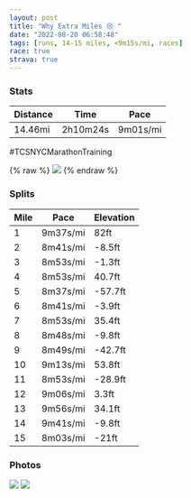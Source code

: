 ```yaml
---
layout: post
title: "Why Extra Miles 😢 "
date: "2022-08-20 06:58:48"
tags: [runs, 14-15 miles, <9m15s/mi, races]
race: true
strava: true
---
```


### Stats

| Distance | Time | Pace |
|----------|------|------|
|14.46mi|2h10m24s|9m01s/mi|

#TCSNYCMarathonTraining

{% raw %}
<img src='https://maps.googleapis.com/maps/api/staticmap?maptype=roadmap&path=enc:cu~wFlxhbMYnAgA~BwAtFk@hBq@hAElAlDtAvDhCl@@b@bAh@\WLFR~@nAxG|E|DvBzGzElI|D~ChCxAb@AlAm@nAuAnF]xBkAvCC\dAl@Hd@j@Ff@lAjABbA|@fALn@x@`Af@b@h@|DjBXd@Iz@{Ae@mDgCiGkDqC?iD]_ANgCtAq@E_GmDaGmH{@KeCXeGqAyA{Am@iC{@k@w@Z[n@DvAdAzBPbAEn@q@bA_AHwFeFaCq@}Aj@iArA_AnBa@xCKpCa@hAPnAr@rAbATjASj@sAHaB`@}@r@]dDKlAe@t@Bp@^t@|@p@vAnAzEr@p@jA^fAzA|@zE`B|C~AlAfDbAvAv@bBpBrAzCxAh@lDHbAr@d@p@d@lCfAbDtBpCfCjAbC\~ASlCgAjBFxDtCxBxE~@dAnA^fCMvBVpAlAp@~A|BpDhEbEfCbGn@t@b@ZnB`@nHe@z@Lz@h@t@zAd@`D|@bA~HzCdDfBtAdBpAnCdBvBxA|A|BtAjAPhBu@tDwHz@cD?qA_AyAkJsF_CuCSwADs@tAqE?aCm@qAkA{@uAi@}@y@gEyG{BeAuAWq@@{AbAeBOiAq@kBiBi@mBo@mAy@]sANgEcAcGmCqB{CwBmB{Bq@sDiC[a@a@{AYcDT{DEeByA{B}SkMsDwCgDmAiBHqCe@oAJcBvA_BAsFmDmFaH_AMmCPsGqAqAsBe@cB_As@k@N[^Il@LvApAxCAlAi@p@q@J_AQqC}CkD_BqB\iAfBaAtCa@vF_@bAHhCr@x@pBJz@iBZiBj@w@pBIzDcAx@Xv@t@z@pBbBzFfBn@nAnAjAjGj@hAzC~BhFnBtBdCVnAv@lA`Bl@pCGtAz@n@|A\bCh@hBhBbCzCpBxB`@lDm@hAe@`BHhEhCpAjBh@lB~@pAp@XjEK~@VnAhAxB|DrAdBdDrC~CdHrAlAjBl@lHYhCt@b@v@x@~DzEhDfEpA`C|AlDrFtClDbDbBnAFb@MbBoAjBsEJwCh@c@MqC]{@mHsDmBeBq@qAUoDnAqD@i@_@gCo@eAgDgBuCcGaAw@}DiA}@BaBr@{@@_AY{BqBy@}AQ{@m@s@_A]cANs@KqGmBkC{AkEoF_DqAgCiB}AiCy@aEj@wDIq@y@iB{AwAcGeEcQ_LyBe@sB?aDe@_ARmA`AcCAwD}B{EcGoAcAiDF_Eg@c@HS`@IxA&key=AIzaSyC1MId7bFpkLXNAaYhBSTb8jLyiSqzbDtM&size=800x800&markers=color:yellow|label:S|40.79458,-73.94199&markers=color:green|label:F|40.79448999999998,-73.95572999999995'>
{% endraw %}

### Splits

| Mile | Pace | Elevation |
|------|------|-----------|
|1|9m37s/mi|82ft|
|2|8m41s/mi|-8.5ft|
|3|8m53s/mi|-1.3ft|
|4|8m53s/mi|40.7ft|
|5|8m37s/mi|-57.7ft|
|6|8m41s/mi|-3.9ft|
|7|8m53s/mi|35.4ft|
|8|8m48s/mi|-9.8ft|
|9|8m49s/mi|-42.7ft|
|10|9m13s/mi|53.8ft|
|11|8m53s/mi|-28.9ft|
|12|9m06s/mi|3.3ft|
|13|9m56s/mi|34.1ft|
|14|9m41s/mi|-9.8ft|
|15|8m03s/mi|-21ft|

### Photos
<img src='https://dgtzuqphqg23d.cloudfront.net/Wn7vyGqPTk7oZkRcz5ru8vLvairumS9sMHtvW2JKqX4-576x768.jpg'>

<img src='https://dgtzuqphqg23d.cloudfront.net/OWrIiV1LKs8w_TDK2HIfzug_HXiezKpP0Ii7EpMaUNE-576x768.jpg'>

